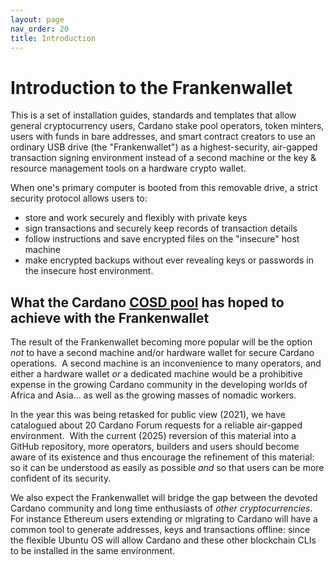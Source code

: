 ```yaml
---
layout: page
nav_order: 20
title: Introduction
---
```


# Introduction to the Frankenwallet

This is a set of installation guides, standards and templates that allow general cryptocurrency users, Cardano stake pool operators, token minters, users with funds in bare addresses, and smart contract creators to use an ordinary USB drive (the "Frankenwallet") as a highest-security, air-gapped transaction signing environment instead of a second machine or the key & resource management tools on a hardware crypto wallet.

When one's primary computer is booted from this removable drive, a strict security protocol allows users to:

- store and work securely and flexibly with private keys
- sign transactions and securely keep records of transaction details
- follow instructions and save encrypted files on the "insecure" host machine
- make encrypted backups without ever revealing keys or passwords in the insecure host environment.

## What the Cardano [COSD pool](https://cosd.com/pool) has hoped to achieve with the Frankenwallet

The result of the Frankenwallet becoming more popular will be the option *not* to have a second machine and/or hardware wallet for secure Cardano operations.  A second machine is an inconvenience to many operators, and either a hardware wallet *or* a dedicated machine would be a prohibitive expense in the growing Cardano community in the developing worlds of Africa and Asia... as well as the growing masses of nomadic workers.

In the year this was being retasked for public view (2021), we have catalogued about 20 Cardano Forum requests for a reliable air-gapped environment.  With the current (2025) reversion of this material into a GitHub repository,
more operators, builders and users should become aware of its existence and thus encourage the refinement of this material: so it can be understood as easily as possible *and* so that users can be more confident of its security.

We also expect the Frankenwallet will bridge the gap between the devoted Cardano community and long time enthusiasts of *other cryptocurrencies*.  For instance Ethereum users extending or migrating to Cardano will have a common tool to generate addresses, keys and transactions offline: since the flexible Ubuntu OS will allow Cardano and these other blockchain CLIs to be installed in the same environment.
